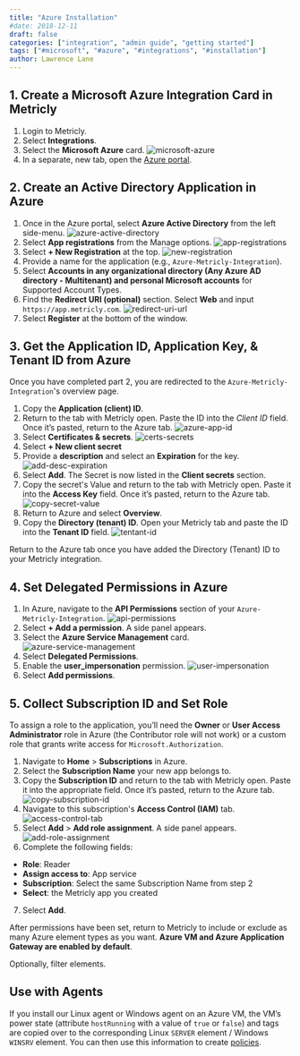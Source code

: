 ```yaml
---
title: "Azure Installation"
#date: 2018-12-11
draft: false
categories: ["integration", "admin guide", "getting started"]
tags: ["#microsoft", "#azure", "#integrations", "#installation"]
author: Lawrence Lane
---
```

## 1. Create a Microsoft Azure Integration Card in Metricly
1. Login to Metricly.
2. Select **Integrations**.
2. Select the **Microsoft Azure** card.
![microsoft-azure](/images/azure-installation/microsoft-azure.png)
3. In a separate, new tab, open the [Azure portal](https://portal.azure.com/).

## 2. Create an Active Directory Application in Azure
1. Once in the Azure portal, select **Azure Active Directory** from the left side-menu.
![azure-active-directory](/images/azure-installation/azure-active-directory.png)
2. Select **App registrations** from the Manage options.
![app-registrations](/images/azure-installation/app-registrations.png)
3. Select **+ New Registration** at the top.
![new-registration](/images/azure-installation/new-registration.png)
4. Provide a name for the application (e.g., `Azure-Metricly-Integration`).
4. Select **Accounts in any organizational directory (Any Azure AD directory - Multitenant) and personal Microsoft accounts** for Supported Account Types.
5. Find the **Redirect URI (optional)** section. Select **Web** and input `https://app.metricly.com`.
![redirect-uri-url](/images/azure-installation/redirect-uri-url.png)
6. Select **Register** at the bottom of the window.

## 3. Get the Application ID, Application Key, & Tenant ID from Azure

Once you have completed part 2, you are redirected to the `Azure-Metricly-Integration`'s overview page.

1. Copy the **Application (client) ID**.
2. Return to the tab with Metricly open. Paste the ID into the _Client ID_ field. Once it’s pasted, return to the Azure tab.
![azure-app-id](/images/azure-installation/azure-app-id.png)
3. Select **Certificates & secrets**.
![certs-secrets](/images/azure-installation/certs-secrets.png)
4. Select **+ New client secret**
5. Provide a **description** and select an **Expiration** for the key.
![add-desc-expiration](/images/azure-installation/add-desc-expiration.png)
6. Select **Add**. The Secret is now listed in the **Client secrets** section.
7. Copy the secret's Value and return to the tab with Metricly open. Paste it into the **Access Key** field. Once it’s pasted, return to the Azure tab.
![copy-secret-value](/images/azure-installation/copy-secret-value.png)
8. Return to Azure and select **Overview**.
9. Copy the **Directory (tenant) ID**. Open your Metricly tab and paste the ID into the **Tenant ID** field.
![tentant-id](/images/azure-installation/tentant-id.png)

Return to the Azure tab once you have added the Directory (Tenant) ID to your Metricly integration.

## 4. Set Delegated Permissions in Azure
1. In Azure, navigate to the **API Permissions** section of your `Azure-Metricly-Integration`.
![api-permissions](/images/azure-installation/api-permissions.png)
2. Select **+ Add a permission**. A side panel appears.
3. Select the **Azure Service Management** card.
![azure-service-management](/images/azure-installation/azure-service-management.png)
4. Select **Delegated Permissions**.
5. Enable the **user_impersonation** permission.
![user-impersonation](/images/azure-installation/user-impersonation.png)
6. Select **Add permissions**.

## 5. Collect Subscription ID and Set Role

To assign a role to the application, you’ll need the **Owner** or **User Access Administrator** role in Azure (the Contributor role will not work) or a custom role that grants write access for `Microsoft.Authorization`.

1. Navigate to **Home** > **Subscriptions** in Azure.
2. Select the **Subscription Name** your new app belongs to.
3. Copy the **Subscription ID** and return to the tab with Metricly open. Paste it into the appropriate field. Once it’s pasted, return to the Azure tab.
![copy-subscription-id](/images/azure-installation/copy-subscription-id.png)
4. Navigate to this subscription's **Access Control (IAM)** tab.
![access-control-tab](/images/azure-installation/access-control-tab.png)
5. Select **Add** > **Add role assignment**. A side panel appears.
![add-role-assignment](/images/azure-installation/add-role-assignment.png)
6. Complete the following fields:
 - **Role**: Reader
 - **Assign access to**: App service
 - **Subscription**: Select the same Subscription Name from step 2
 - **Select**: the Metricly app you created
7. Select **Add**.

After permissions have been set, return to Metricly to include or exclude as many Azure element types as you want. **Azure VM and Azure Application Gateway are enabled by default**.

Optionally, filter elements.

## Use with Agents

If you install our Linux agent or Windows agent on an Azure VM, the VM’s power state (attribute `hostRunning` with a value of `true` or `false`) and tags are copied over to the corresponding Linux `SERVER` element / Windows `WINSRV` element. You can then use this information to create [policies][1].

[1]: /alerts-notificaitons/policies
